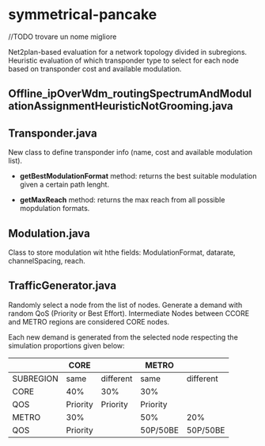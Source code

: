 # symmetrical-pancake
//TODO trovare un nome migliore

Net2plan-based evaluation for a network topology divided in subregions. Heuristic evaluation of which transponder type to select for each node based on transponder cost and available modulation.



## Offline\_ipOverWdm\_routingSpectrumAndModulationAssignmentHeuristicNotGrooming.java

## Transponder.java

New class to define transponder info (name, cost and available modulation list).

* **getBestModulationFormat** method: returns the best suitable modulation given a certain path lenght.

* **getMaxReach** method: returns the max reach from all possible mopdulation formats.

## Modulation.java

Class to store modulation wit hthe fields: ModulationFormat, datarate, channelSpacing, reach.

## TrafficGenerator.java

Randomly select a node from the list of nodes. Generate a demand with random QoS (Priority or Best Effort). Intermediate Nodes between CCORE and METRO regions are considered CORE nodes.

Each new demand is generated from the selected node respecting the simulation proportions given below:

|           | CORE     |           | METRO    |           |
| --------- | -------- | --------- | -------- | --------- |
| SUBREGION | same     | different | same     | different |
| CORE      | 40%      | 30%       | 30%      |           |
| QOS       | Priority | Priority  | Priority |           |
| METRO     | 30%      |           | 50%      | 20%       |
| QOS       | Priority |           | 50P/50BE | 50P/50BE  |

